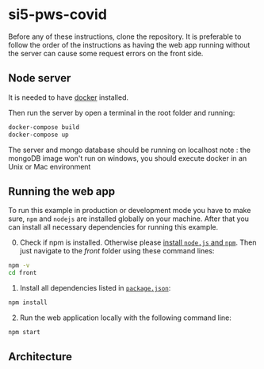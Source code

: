 # si5-pws-covid

Before any of these instructions, clone the repository. It is preferable to follow the order of the instructions as having the web app running without the server can cause some request errors on the front side.

## Node server

It is needed to have [docker](https://docs.docker.com/get-docker/) installed.

Then run the server by open a terminal in the root folder and running:
```bash
docker-compose build
docker-compose up
```

The server and mongo database should be running on localhost
note : the mongoDB image won't run on windows, you should execute docker in an Unix or Mac environment

## Running the web app

To run this example in production or development mode you have to make sure, `npm` and `nodejs` are installed globally on your machine. After that you can install all necessary dependencies for running this example.

0. Check if npm is installed. Otherwise please [install `node.js` and `npm`](https://nodejs.org/en/download/package-manager/). Then just navigate to the *front* folder using these command lines:
```bash
npm -v
cd front
```

1. Install all dependencies listed in [`package.json`](front/package.json):
```bash
npm install
```

2. Run the web application locally with the following command line:
```bash
npm start
```
## Architecture